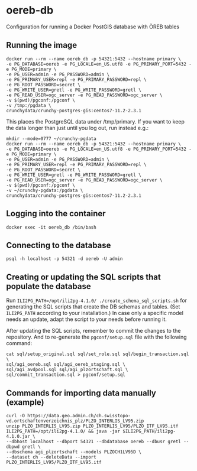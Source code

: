 # oereb-db
Configuration for running a Docker PostGIS database with ÖREB tables

## Running the image

```
docker run --rm --name oereb_db -p 54321:5432 --hostname primary \
-e PG_DATABASE=oereb -e PG_LOCALE=en_US.utf8 -e PG_PRIMARY_PORT=5432 -e PG_MODE=primary \
-e PG_USER=admin -e PG_PASSWORD=admin \
-e PG_PRIMARY_USER=repl -e PG_PRIMARY_PASSWORD=repl \
-e PG_ROOT_PASSWORD=secret \
-e PG_WRITE_USER=gretl -e PG_WRITE_PASSWORD=gretl \
-e PG_READ_USER=ogc_server -e PG_READ_PASSWORD=ogc_server \
-v $(pwd)/pgconf:/pgconf \
-v /tmp:/pgdata \
crunchydata/crunchy-postgres-gis:centos7-11.2-2.3.1
```

This places the PostgreSQL data under /tmp/primary. If you want to keep the data longer than just until you log out, run instead e.g.:
```
mkdir --mode=0777 ~/crunchy-pgdata
docker run --rm --name oereb_db -p 54321:5432 --hostname primary \
-e PG_DATABASE=oereb -e PG_LOCALE=en_US.utf8 -e PG_PRIMARY_PORT=5432 -e PG_MODE=primary \
-e PG_USER=admin -e PG_PASSWORD=admin \
-e PG_PRIMARY_USER=repl -e PG_PRIMARY_PASSWORD=repl \
-e PG_ROOT_PASSWORD=secret \
-e PG_WRITE_USER=gretl -e PG_WRITE_PASSWORD=gretl \
-e PG_READ_USER=ogc_server -e PG_READ_PASSWORD=ogc_server \
-v $(pwd)/pgconf:/pgconf \
-v ~/crunchy-pgdata:/pgdata \
crunchydata/crunchy-postgres-gis:centos7-11.2-2.3.1
```

## Logging into the container

```
docker exec -it oereb_db /bin/bash
```

## Connecting to the database

```
psql -h localhost -p 54321 -d oereb -U admin
```

## Creating or updating the SQL scripts that populate the database

Run `ILI2PG_PATH=/opt/ili2pg-4.1.0/ ./create_schema_sql_scripts.sh` for generating the SQL scripts that create the DB schemas and tables. (Set `ILI2PG_PATH` according to your installation.) In case only a specific model needs an update, adapt the script to your needs before running it.

After updating the SQL scripts, remember to commit the changes to the repository. And to re-generate the `pgconf/setup.sql` file with the following command:

```
cat sql/setup_original.sql sql/set_role.sql sql/begin_transaction.sql \
sql/agi_oereb.sql sql/agi_oereb_staging.sql \
sql/agi_avdpool.sql sql/agi_plzortschaft.sql \
sql/commit_transaction.sql > pgconf/setup.sql
```

## Commands for importing data manually (example)

```
curl -O https://data.geo.admin.ch/ch.swisstopo-vd.ortschaftenverzeichnis_plz/PLZO_INTERLIS_LV95.zip
unzip PLZO_INTERLIS_LV95.zip PLZO_INTERLIS_LV95/PLZO_ITF_LV95.itf
ILI2PG_PATH=/opt/ili2pg-4.1.0/ && java -jar $ILI2PG_PATH/ili2pg-4.1.0.jar \
--dbhost localhost --dbport 54321 --dbdatabase oereb --dbusr gretl --dbpwd gretl \
--dbschema agi_plzortschaft --models PLZOCH1LV95D \
--dataset ch --deleteData --import PLZO_INTERLIS_LV95/PLZO_ITF_LV95.itf
```
